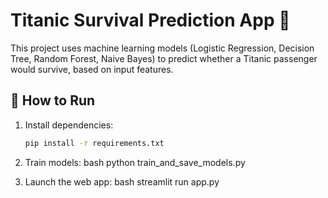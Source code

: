 
# Titanic Survival Prediction App 🚢

This project uses machine learning models (Logistic Regression, Decision Tree, Random Forest, Naive Bayes) to predict whether a Titanic passenger would survive, based on input features.

## 🔧 How to Run

1. Install dependencies:
   ```bash
   pip install -r requirements.txt

2. Train models:
bash
python train_and_save_models.py

3. Launch the web app:
bash
streamlit run app.py